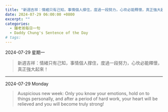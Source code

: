 ```yaml
---
title: "新週吉祥：情緒只有己知，事情個人撑住，度過一段努力，心坎必能釋懷，真正強大起來！ <br> Auspicious new week: Only you know your emotions, hold on to things personally, and after a period of hard work, your heart will be relieved and you will become truly strong!"
date: 2024-07-29 06:00:00 +0800
excerpt: ""
categories:
  - 鍾老爸每日一句
  - Daddy Chung's Sentence of the Day
# tags:
---
```


2024-07-29 星期一

> 新週吉祥：情緒只有己知，事情個人撑住，度過一段努力，心坎必能釋懷，真正強大起來！

---

2024-07-29 Monday

> Auspicious new week: Only you know your emotions, hold on to things personally, and after a period of hard work, your heart will be relieved and you will become truly strong!

